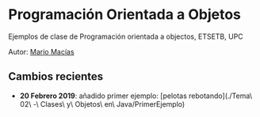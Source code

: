 # Programación Orientada a Objetos

Ejemplos de clase de Programación orientada a objectos, ETSETB, UPC

Autor: [Mario Macías](http://www.macias.info)

## Cambios recientes

* **20 Febrero 2019**: añadido primer ejemplo: [pelotas rebotando](./Tema\ 02\ -\ Clases\ y\ Objetos\ en\ Java/PrimerEjemplo)

